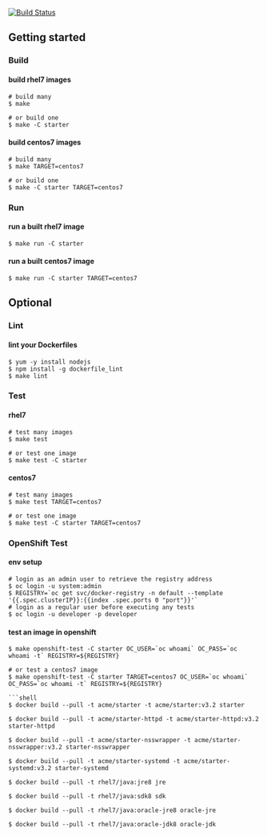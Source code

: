 [![Build Status](https://travis-ci.org/RHsyseng/container-rhel-examples.svg?branch=master)](https://travis-ci.org/RHsyseng/container-rhel-examples)


## Getting started
### Build
#### build rhel7 images
```shell
# build many
$ make

# or build one
$ make -C starter
```

#### build centos7 images
```shell
# build many
$ make TARGET=centos7

# or build one
$ make -C starter TARGET=centos7
```
### Run
#### run a built rhel7 image
```shell
$ make run -C starter
```

#### run a built centos7 image
```shell
$ make run -C starter TARGET=centos7
```
## Optional
### Lint
#### lint your Dockerfiles
```shell
$ yum -y install nodejs
$ npm install -g dockerfile_lint
$ make lint
```
### Test
#### rhel7
```shell
# test many images
$ make test

# or test one image
$ make test -C starter
```
#### centos7
```shell
# test many images
$ make test TARGET=centos7

# or test one image
$ make test -C starter TARGET=centos7
```
### OpenShift Test
#### env setup
```shell
# login as an admin user to retrieve the registry address
$ oc login -u system:admin
$ REGISTRY=`oc get svc/docker-registry -n default --template '{{.spec.clusterIP}}:{{index .spec.ports 0 "port"}}'`
# login as a regular user before executing any tests
$ oc login -u developer -p developer
```
#### test an image in openshift
```shell
$ make openshift-test -C starter OC_USER=`oc whoami` OC_PASS=`oc whoami -t` REGISTRY=${REGISTRY}

# or test a centos7 image
$ make openshift-test -C starter TARGET=centos7 OC_USER=`oc whoami` OC_PASS=`oc whoami -t` REGISTRY=${REGISTRY}

```shell
$ docker build --pull -t acme/starter -t acme/starter:v3.2 starter
```
```shell
$ docker build --pull -t acme/starter-httpd -t acme/starter-httpd:v3.2 starter-httpd
```
```shell
$ docker build --pull -t acme/starter-nsswrapper -t acme/starter-nsswrapper:v3.2 starter-nsswrapper
```
```shell
$ docker build --pull -t acme/starter-systemd -t acme/starter-systemd:v3.2 starter-systemd
```
```shell
$ docker build --pull -t rhel7/java:jre8 jre
```
```shell
$ docker build --pull -t rhel7/java:sdk8 sdk
```
```shell
$ docker build --pull -t rhel7/java:oracle-jre8 oracle-jre
```
```shell
$ docker build --pull -t rhel7/java:oracle-jdk8 oracle-jdk
```
